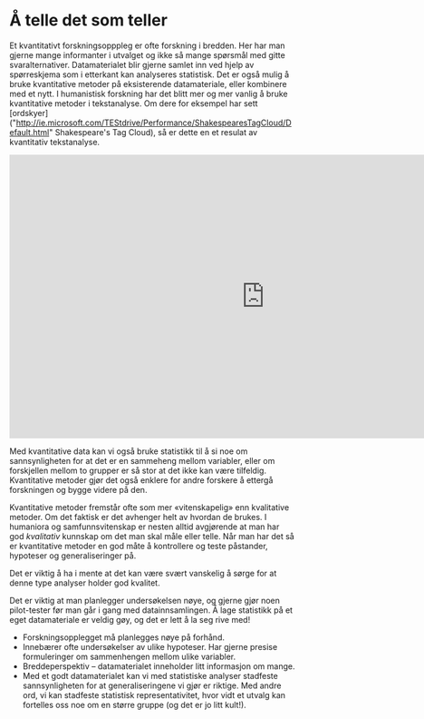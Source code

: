 # Å telle det som teller

Et kvantitativt forskningsopppleg er ofte forskning i bredden. Her har man gjerne mange informanter i utvalget og ikke så mange spørsmål med gitte svaralternativer. Datamaterialet blir gjerne samlet inn ved hjelp av spørreskjema som i etterkant kan analyseres statistisk. Det er også mulig å bruke kvantitative metoder på eksisterende datamateriale, eller kombinere med et nytt. I humanistisk forskning har det blitt mer og mer vanlig å bruke kvantitative metoder i tekstanalyse. Om dere for eksempel har sett [ordskyer]("http://ie.microsoft.com/TEStdrive/Performance/ShakespearesTagCloud/Default.html" Shakespeare's Tag Cloud), så er dette en et resulat av kvantitativ tekstanalyse.

<iframe name="ngram_chart" src="https://books.google.com/ngrams/interactive_chart?content=UFO&year_start=1900&year_end=2015&corpus=15&smoothing=3&share=&direct_url=t1%3B%2CUFO%3B%2Cc0" width=900 height=500 marginwidth=0 marginheight=0 hspace=0 vspace=0 frameborder=0 scrolling=no></iframe>

Med kvantitative data kan vi også bruke statistikk til å si noe om sannsynligheten for at det er en sammeheng mellom variabler, eller om forskjellen mellom to grupper er så stor at det ikke kan være tilfeldig. Kvantitative metoder gjør det også enklere for andre forskere å ettergå forskningen og bygge videre på den.

Kvantitative metoder fremstår ofte som mer «vitenskapelig» enn kvalitative metoder. Om det faktisk er det avhenger helt av hvordan de brukes. I humaniora og samfunnsvitenskap er nesten alltid avgjørende at man har god *kvalitativ* kunnskap om det man skal måle eller telle. Når man har det så er kvantitative metoder en god måte å kontrollere og teste påstander, hypoteser og generaliseringer på. 

<div class="boks">Det er viktig å ha i mente at det kan være svært vanskelig å sørge for at denne type analyser holder god kvalitet.</div>

Det er viktig at man planlegger undersøkelsen nøye, og gjerne gjør noen pilot-tester før man går i gang med datainnsamlingen. Å lage statistikk på et eget datamateriale er veldig gøy, og det er lett å la seg rive med!

  * Forskningsopplegget må planlegges nøye på forhånd.
  * Innebærer ofte undersøkelser av ulike hypoteser. Har gjerne presise formuleringer om sammenhengen mellom ulike variabler.
  * Breddeperspektiv – datamaterialet inneholder litt informasjon om mange.
  * Med et godt datamaterialet kan vi med statistiske analyser stadfeste sannsynligheten for at generaliseringene vi gjør er riktige. Med andre ord, vi kan stadfeste statistisk representativitet, hvor vidt et utvalg kan fortelles oss noe om en større gruppe (og det er jo litt kult!).

